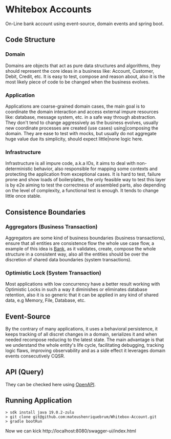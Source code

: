 # Whitebox Accounts
On-Line bank account using event-source, domain events and spring boot.

## Code Structure
### Domain
Domains are objects that act as pure data structures and algorithms, they should represent the core ideas in a business like: Account, Customer, Debit, Credit, etc. 
It is easy to test, compose and reason about, also it is the most likely piece of code to be changed when the business evolves.
### Application
Applications are coarse-grained domain cases, the main goal is to coordinate the domain interaction and access external impure resources like: database, message system, etc. in a safe way through abstraction. 
They don't tend to change aggressively as the business evolves, usually new coordinate processes are created (use cases) using|composing the domain. 
They are ease to test with mocks, but usually do not aggregate huge value due its simplicity, should expect little|none logic here.
### Infrastructure
Infrastructure is all impure code, a.k.a IOs, it aims to deal with non-deterministic behavior, also responsible for mapping some contexts and protecting the application from exceptional cases.
It is hard to test, failure prone and show loads of boilerplates, the only feasible way to test this layer is by e2e aiming to test the correctness of assembled parts, also depending on the level of complexity, a functional test is enough. 
It tends to change little once stable.

## Consistence Boundaries
### Aggregators (Business Transaction)
Aggregators are some kind of business boundaries (business transactions), ensure that all entities are consistence flow the whole use case flow, a example of this idea is [Bank](https://github.com/mateushenriquebrum/OnLineBank/blob/main/src/main/java/de/whitebox/application/bank/Bank.java), as it validates, create, compose the whole structure in a consistent way, also all the entities should be over the discretion of shared data boundaries (system transactions).
### Optimistic Lock (System Transaction)
Most applications with low concurrency have a better result working with Optimistic Locks in such a way it diminishes or eliminates database retention, also it is so generic that it can be applied in any kind of shared data, e.g Memory, File, Database, etc.

## Event-Source
By the contrary of many applications, it uses a behavioral persistence, it keeps tracking of all discret changes in a domain, serializes it and when needed recompose reducing to the latest state. The main advantage is that we understand the whole entity's life cycle, facilitating debugging, tracking logic flaws, improving observability and as a side effect it leverages domain events consecutively CQSR.

## API (Query)
They can be checked here using [OpenAPI](http://localhost:8080/swagger-ui/index.html).

## Running Application
```
> sdk install java 19.0.2-zulu
> git clone git@github.com:mateushenriquebrum/Whitebox-Account.git
> gradle bootRun
```

Now we can kick http://localhost:8080/swagger-ui/index.html
